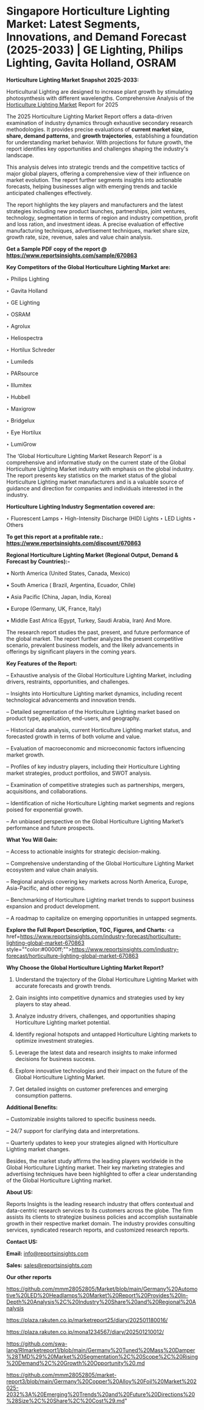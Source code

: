 # Singapore Horticulture Lighting Market: Latest Segments, Innovations, and Demand Forecast (2025-2033) | GE Lighting, Philips Lighting, Gavita Holland, OSRAM

<strong>Horticulture Lighting Market Snapshot 2025-2033:</strong>

Horticultural Lighting are designed to increase plant growth by stimulating photosynthesis with different wavelengths. Comprehensive Analysis of the <a href=https://www.reportsinsights.com/sample/670863>Horticulture Lighting Market</a> Report for 2025

The 2025 Horticulture Lighting Market Report offers a data-driven examination of industry dynamics through exhaustive secondary research methodologies. It provides precise evaluations of <strong>current market size, share, demand patterns</strong>, and <strong>growth trajectories</strong>, establishing a foundation for understanding market behavior. With projections for future growth, the report identifies key opportunities and challenges shaping the industry's landscape.

This analysis delves into strategic trends and the competitive tactics of major global players, offering a comprehensive view of their influence on market evolution. The report further segments insights into actionable forecasts, helping businesses align with emerging trends and tackle anticipated challenges effectively.

The report highlights the key players and manufacturers and the latest strategies including new product launches, partnerships, joint ventures, technology, segmentation in terms of region and industry competition, profit and loss ration, and investment ideas. A precise evaluation of effective manufacturing techniques, advertisement techniques, market share size, growth rate, size, revenue, sales and value chain analysis.

<strong>Get a Sample PDF copy of the report @ <a href=https://www.reportsinsights.com/sample/670863 style=color:#0000ff;>https://www.reportsinsights.com/sample/670863</a></strong>

<strong>Key Competitors of the Global Horticulture Lighting Market are:</strong>

‣ Philips Lighting

‣ Gavita Holland

‣ GE Lighting

‣ OSRAM

‣ Agrolux

‣ Heliospectra

‣ Hortilux Schreder

‣ Lumileds

‣ PARsource

‣ Illumitex

‣ Hubbell

‣ Maxigrow

‣ Bridgelux

‣ Eye Hortilux

‣ LumiGrow

The ‘Global Horticulture Lighting Market Research Report’ is a comprehensive and informative study on the current state of the Global Horticulture Lighting Market industry with emphasis on the global industry. The report presents key statistics on the market status of the global Horticulture Lighting market manufacturers and is a valuable source of guidance and direction for companies and individuals interested in the industry.

<strong>Horticulture Lighting Industry Segmentation covered are:</strong>

‣ Fluorescent Lamps
‣ High-Intensity Discharge (HID) Lights
‣ LED Lights
‣ Others

<strong>To get this report at a profitable rate.: <a href=https://www.reportsinsights.com/discount/670863 style=color:#0000ff;>https://www.reportsinsights.com/discount/670863</a></strong>

<strong>Regional Horticulture Lighting Market (Regional Output, Demand &amp; Forecast by Countries):-</strong>

• North America (United States, Canada, Mexico)

• South America ( Brazil, Argentina, Ecuador, Chile)

• Asia Pacific (China, Japan, India, Korea)

• Europe (Germany, UK, France, Italy)

• Middle East Africa (Egypt, Turkey, Saudi Arabia, Iran) And More.

The research report studies the past, present, and future performance of the global market. The report further analyzes the present competitive scenario, prevalent business models, and the likely advancements in offerings by significant players in the coming years.

<strong>Key Features of the Report:</strong>

– Exhaustive analysis of the Global Horticulture Lighting Market, including drivers, restraints, opportunities, and challenges.

– Insights into Horticulture Lighting market dynamics, including recent technological advancements and innovation trends.

– Detailed segmentation of the Horticulture Lighting market based on product type, application, end-users, and geography.

– Historical data analysis, current Horticulture Lighting market status, and forecasted growth in terms of both volume and value.

– Evaluation of macroeconomic and microeconomic factors influencing market growth.

– Profiles of key industry players, including their Horticulture Lighting market strategies, product portfolios, and SWOT analysis.

– Examination of competitive strategies such as partnerships, mergers, acquisitions, and collaborations.

– Identification of niche Horticulture Lighting market segments and regions poised for exponential growth.

– An unbiased perspective on the Global Horticulture Lighting Market’s performance and future prospects.

<strong>What You Will Gain:</strong>

– Access to actionable insights for strategic decision-making.

– Comprehensive understanding of the Global Horticulture Lighting Market ecosystem and value chain analysis.

– Regional analysis covering key markets across North America, Europe, Asia-Pacific, and other regions.

– Benchmarking of Horticulture Lighting market trends to support business expansion and product development.

– A roadmap to capitalize on emerging opportunities in untapped segments.

<strong>Explore the Full Report Description, TOC, Figures, and Charts:</strong>
<a href=https://www.reportsinsights.com/industry-forecast/horticulture-lighting-global-market-670863 style=""color:#0000ff;"">https://www.reportsinsights.com/industry-forecast/horticulture-lighting-global-market-670863</a>

<strong>Why Choose the Global Horticulture Lighting Market Report?</strong>

1. Understand the trajectory of the Global Horticulture Lighting Market with accurate forecasts and growth trends.

2. Gain insights into competitive dynamics and strategies used by key players to stay ahead.

3. Analyze industry drivers, challenges, and opportunities shaping Horticulture Lighting market potential.

4. Identify regional hotspots and untapped Horticulture Lighting markets to optimize investment strategies.

5. Leverage the latest data and research insights to make informed decisions for business success.

6. Explore innovative technologies and their impact on the future of the Global Horticulture Lighting Market.

7. Get detailed insights on customer preferences and emerging consumption patterns.

<strong>Additional Benefits:</strong>

– Customizable insights tailored to specific business needs.

– 24/7 support for clarifying data and interpretations.

– Quarterly updates to keep your strategies aligned with Horticulture Lighting market changes.

Besides, the market study affirms the leading players worldwide in the Global Horticulture Lighting market. Their key marketing strategies and advertising techniques have been highlighted to offer a clear understanding of the Global Horticulture Lighting market.

<strong><strong>About US</strong>:</strong>

Reports Insights is the leading research industry that offers contextual and data-centric research services to its customers across the globe. The firm assists its clients to strategize business policies and accomplish sustainable growth in their respective market domain. The industry provides consulting services, syndicated research reports, and customized research reports.

<strong>Contact US:</strong>

<p class=><b>Email:</b> <a href=mailto:info@reportsinsights.com>info@reportsinsights.com</a></p>
<p class=><b>Sales:</b> <a href=mailto:sales@reportsinsights.com>sales@reportsinsights.com</a></p>

<strong>Our other reports</strong>

<a href=https://github.com/mmm28052805/Market/blob/main/Germany%20Automotive%20LED%20Headlamps%20Market%20Report%20Provides%20In-Depth%20Analysis%2C%20Industry%20Share%20and%20Regional%20Analysis>https://github.com/mmm28052805/Market/blob/main/Germany%20Automotive%20LED%20Headlamps%20Market%20Report%20Provides%20In-Depth%20Analysis%2C%20Industry%20Share%20and%20Regional%20Analysis</a>

<a href=https://plaza.rakuten.co.jp/marketreport25/diary/202501180016/>https://plaza.rakuten.co.jp/marketreport25/diary/202501180016/</a>

<a href=https://plaza.rakuten.co.jp/mona1234567/diary/202501210012/>https://plaza.rakuten.co.jp/mona1234567/diary/202501210012/</a>

<a href=https://github.com/swa-lang/RImarketreport1/blob/main/Germany%20Tuned%20Mass%20Damper%28TMD%29%20Market%20Segmentation%2C%20Scope%2C%20Rising%20Demand%2C%20Growth%20Opportunity%20.md>https://github.com/swa-lang/RImarketreport1/blob/main/Germany%20Tuned%20Mass%20Damper%28TMD%29%20Market%20Segmentation%2C%20Scope%2C%20Rising%20Demand%2C%20Growth%20Opportunity%20.md</a>

<a href=https://github.com/mmm28052805/market-report3/blob/main/Germany%20Copper%20Alloy%20Foil%20Market%202025-2032%3A%20Emerging%20Trends%20and%20Future%20Directions%20%28Size%2C%20Share%2C%20Cost%29.md>https://github.com/mmm28052805/market-report3/blob/main/Germany%20Copper%20Alloy%20Foil%20Market%202025-2032%3A%20Emerging%20Trends%20and%20Future%20Directions%20%28Size%2C%20Share%2C%20Cost%29.md</a>"
